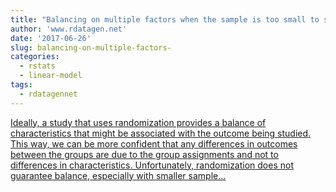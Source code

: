 ```yaml
---
title: "Balancing on multiple factors when the sample is too small to stratify "
author: 'www.rdatagen.net'
date: '2017-06-26'
slug: balancing-on-multiple-factors-
categories:
  - rstats
  - linear-model
tags:
  - rdatagennet
---
```


[Ideally, a study that uses randomization provides a balance of characteristics that might be associated with the outcome being studied. This way, we can be more confident that any differences in outcomes between the groups are due to the group assignments and not to differences in characteristics. Unfortunately, randomization does not guarantee balance, especially with smaller sample...<click to read more>](https://www.rdatagen.net/post/balancing-when-sample-is-too-small-to-stratify/)

